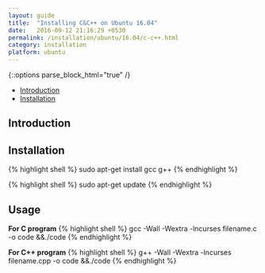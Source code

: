 ```yaml
---
layout: guide
title:  "Installing C&C++ on Ubuntu 16.04"
date:   2016-09-12 21:16:29 +0530
permalink: /installation/ubuntu/16.04/c-c++.html
category: installation
platform: ubuntu
---
```


{::options parse_block_html="true" /}

* [Introduction](#introduction)
* [Installation](#installation)


<section class="wrapper">



## Introduction

## Installation



{% highlight shell %}
sudo apt-get install gcc g++
{% endhighlight %}

{% highlight shell %}
sudo apt-get update
{% endhighlight %}

## Usage
**For C program**
{% highlight shell %}
gcc -Wall -Wextra -lncurses filename.c -o code &&./code
{% endhighlight %}

**For C++ program**
{% highlight shell %}
g++  -Wall -Wextra -lncurses filename.cpp -o code &&./code
{% endhighlight %}


</section>
